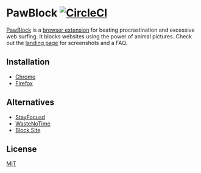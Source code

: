 # PawBlock [![CircleCI](https://circleci.com/gh/dguo/pawblock/tree/master.svg?style=svg)](https://circleci.com/gh/dguo/pawblock/tree/master)
[PawBlock](https://www.pawblock.dannyguo.com) is a [browser
extension](https://en.wikipedia.org/wiki/Browser_extension) for beating
procrastination and excessive web surfing. It blocks websites using the power
of animal pictures. Check out the [landing page](https://www.pawblock.dannyguo.com)
for screenshots and a FAQ.

## Installation
* [Chrome](https://chrome.google.com/webstore/detail/pawblock/jngmmiaolbliepfphdnelgfcclpnkoja)
* [Firefox](https://addons.mozilla.org/en-US/firefox/addon/pawblock/)

## Alternatives
* [StayFocusd](https://chrome.google.com/webstore/detail/stayfocusd/laankejkbhbdhmipfmgcngdelahlfoji)
* [WasteNoTime](http://www.bumblebeesystems.com/wastenotime/)
* [Block Site](https://chrome.google.com/webstore/detail/block-site/eiimnmioipafcokbfikbljfdeojpcgbh)

## License
[MIT](https://github.com/dguo/pawblock/blob/master/LICENSE)
